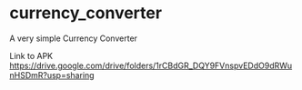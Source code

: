 # currency_converter

A very simple Currency Converter

Link to APK
https://drive.google.com/drive/folders/1rCBdGR_DQY9FVnspvEDdO9dRWunHSDmR?usp=sharing
